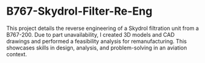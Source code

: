 # B767-Skydrol-Filter-Re-Eng
This project details the reverse engineering of a Skydrol filtration unit from a B767-200. Due to part unavailability, I created 3D models and CAD drawings and performed a feasibility analysis for remanufacturing. This showcases skills in design, analysis, and problem-solving in an aviation context.
